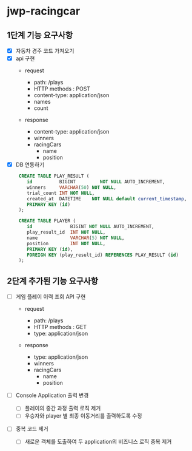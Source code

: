 # jwp-racingcar

## 1단계 기능 요구사항

- [x] 자동차 경주 코드 가져오기
- [x] api 구현
    - request
        - path: /plays
        - HTTP methods : POST
        - content-type: application/json
        - names
        - count

    - response
        - content-type: application/json
        - winners
        - racingCars
            - name
            - position
- [x] DB 연동하기
     ```sql
      CREATE TABLE PLAY_RESULT (
         id          BIGINT         NOT NULL AUTO_INCREMENT,
         winners     VARCHAR(50) NOT NULL,
         trial_count INT NOT NULL,
         created_at  DATETIME    NOT NULL default current_timestamp,
         PRIMARY KEY (id)
      );
    
      CREATE TABLE PLAYER (
         id              BIGINT NOT NULL AUTO_INCREMENT,
         play_result_id  INT NOT NULL,
         name            VARCHAR(5) NOT NULL,
         position        INT NOT NULL,
         PRIMARY KEY (id),
         FOREIGN KEY (play_result_id) REFERENCES PLAY_RESULT (id)
      );
    ```

## 2단계 추가된 기능 요구사항

- [ ] 게임 플레이 이력 조회 API 구현

    - request
        - path: /plays
        - HTTP methods : GET
        - type: application/json

    - response
        - type: application/json
        - winners
        - racingCars
            - name
            - position
- [ ] Console Application 출력 변경
    - [ ] 플레이의 중간 과정 출력 로직 제거
    - [ ] 우승자와 player 별 최종 이동거리를 출력하도록 수정
- [ ] 중복 코드 제거
    -[ ] 새로운 객체를 도출하여 두 application의 비즈니스 로직 중복 제거
